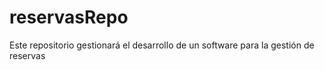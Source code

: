 reservasRepo
============

Este repositorio gestionará el desarrollo de un software para la gestión de reservas

